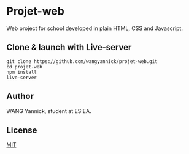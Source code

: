 # Projet-web

Web project for school developed in plain HTML, CSS and Javascript.

## Clone & launch with Live-server

```
git clone https://github.com/wangyannick/projet-web.git
cd projet-web
npm install
live-server
```

## Author

WANG Yannick, student at ESIEA.

## License

[MIT](https://choosealicense.com/licenses/mit/)
